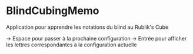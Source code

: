 # BlindCubingMemo
Application pour apprendre les notations du blind au Rublik's Cube

-> Espace pour passer à la prochaine configuration
-> Entrée pour afficher les lettres correspondantes à la configuration actuelle